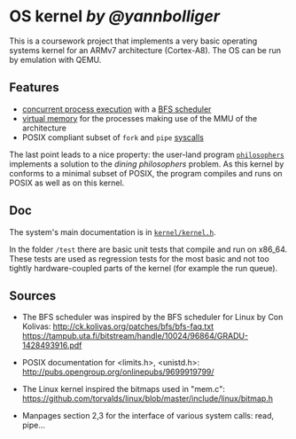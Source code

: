 # OS kernel _by @yannbolliger_

This is a coursework project that implements a very basic operating systems
kernel for an ARMv7 architecture (Cortex-A8). The OS can be run by emulation
with QEMU.

## Features

- [concurrent process execution](./kernel/sched.h) with a [BFS
  scheduler](./kernel/sched_bfs.h)
- [virtual memory](./kernel/page.h) for the processes making use of the MMU of
  the architecture
- POSIX compliant subset of `fork` and `pipe` [syscalls](./user/libc.h)

The last point leads to a nice property: the user-land program
[`philosophers`](./user/philosophers.h) implements a solution to the _dining
philosophers_ problem. As this kernel by conforms to a minimal subset of POSIX,
the program compiles and runs on POSIX as well as on this kernel.

## Doc

The system's main documentation is in [`kernel/kernel.h`](./kernel/kernel.h).

In the folder `/test` there are basic unit tests that compile and run on
x86_64. These tests are used as regression tests for the most basic and not
too tightly hardware-coupled parts of the kernel (for example the run queue).

## Sources

- The BFS scheduler was inspired by the BFS scheduler for Linux by Con Kolivas:
  http://ck.kolivas.org/patches/bfs/bfs-faq.txt
  https://tampub.uta.fi/bitstream/handle/10024/96864/GRADU-1428493916.pdf

- POSIX documentation for <limits.h>, <unistd.h>:
  http://pubs.opengroup.org/onlinepubs/9699919799/

- The Linux kernel inspired the bitmaps used in "mem.c":
  https://github.com/torvalds/linux/blob/master/include/linux/bitmap.h

- Manpages section 2,3 for the interface of various system calls: read, pipe...
